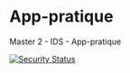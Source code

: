 # App-pratique
Master 2 - IDS - App-pratique 

[![Security Status](https://s.murphysec.com/badge/Tigrex-Dai/App-pratique.svg)](https://www.murphysec.com/p/Tigrex-Dai/App-pratique)
